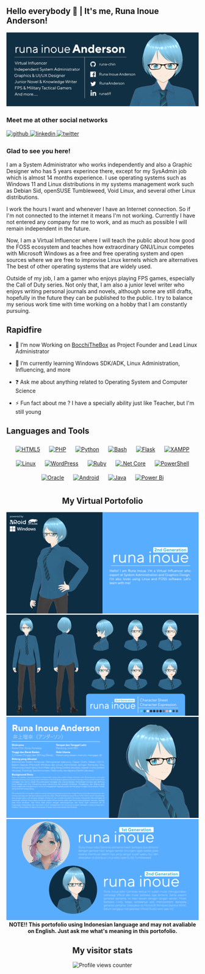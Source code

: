 ## Hello everybody 👋 | It's me, Runa Inoue Anderson!
![Cover](https://raw.githubusercontent.com/Runa-Chin/Runa-Chin/main/image/Facebook%20Cover%402x.png)
### Meet me at other social networks  
<a href="https://github.com/runa-chin" target="_blank">
<img src=https://img.shields.io/badge/github-%2324292e.svg?&style=for-the-badge&logo=github&logoColor=white alt=github style="margin-bottom: 5px;" />
</a>
<a href="https://linkedin.com/in/runa69" target="_blank">
<img src=https://img.shields.io/badge/linkedin-%231E77B5.svg?&style=for-the-badge&logo=linkedin&logoColor=white alt=linkedin style="margin-bottom: 5px;" />
</a>
<a href="https://twitter.com/RunaAnderson" target="_blank">
<img src=https://img.shields.io/badge/twitter-%2300acee.svg?&style=for-the-badge&logo=twitter&logoColor=white alt=twitter style="margin-bottom: 5px;" />
</a>  

### Glad to see you here!  
I am a System Administrator who works independently and also a Graphic Designer who has 5 years experince there, except for my SysAdmin job which is almost 14 months experience. I use operating systems such as Windows 11 and Linux distributions in my systems management work such as Debian Sid, openSUSE Tumbleweed, Void Linux, and several other Linux distributions.

I work the hours I want and whenever I have an Internet connection. So if I'm not connected to the internet it means I'm not working. Currently I have not entered any company for me to work, and as much as possible I will remain independent in the future.

Now, I am a Virtual Influencer where I will teach the public about how good the FOSS ecosystem and teaches how extraordinary GNU/Linux competes with Microsoft Windows as a free and free operating system and open sources where we are free to improvise Linux kernels which are alternatives The best of other operating systems that are widely used.

Outside of my job, I am a gamer who enjoys playing FPS games, especially the Call of Duty series. Not only that, I am also a junior level writer who enjoys writing personal journals and novels, although some are still drafts, hopefully in the future they can be published to the public. I try to balance my serious work time with time working on a hobby that I am constantly pursuing.  
  
## Rapidfire  

- 🔭 I’m now Working on [BocchiTheBox](https://github.com/bocchithebox) as Project Founder and Lead Linux Administrator
  

- 🌱 I’m currently learning Windows SDK/ADK, Linux Administration, Influencing, and more
  

- ❓ Ask me about anything related to Operating System and Computer Science  
  

- ⚡ Fun fact about me ? I have a specially ability just like Teacher, but I'm still young  

## Languages and Tools  
<div align="center">  
<a href="https://en.wikipedia.org/wiki/HTML5" target="_blank"><img style="margin: 10px" src="https://profilinator.rishav.dev/skills-assets/html5-original-wordmark.svg" alt="HTML5" height="25" /></a>  
<a href="https://www.php.net/" target="_blank"><img style="margin: 10px" src="https://profilinator.rishav.dev/skills-assets/php-original.svg" alt="PHP" height="25" /></a>  
<a href="https://www.python.org/" target="_blank"><img style="margin: 10px" src="https://profilinator.rishav.dev/skills-assets/python-original.svg" alt="Python" height="25" /></a>  
<a href="https://www.gnu.org/software/bash/" target="_blank"><img style="margin: 10px" src="https://profilinator.rishav.dev/skills-assets/gnu_bash-icon.svg" alt="Bash" height="25" /></a>  
<a href="https://flask.palletsprojects.com/" target="_blank"><img style="margin: 10px" src="https://profilinator.rishav.dev/skills-assets/flask.png" alt="Flask" height="25" /></a>  
<a href="https://www.apachefriends.org/" target="_blank"><img style="margin: 10px" src="https://profilinator.rishav.dev/skills-assets/xampp.png" alt="XAMPP" height="25" /></a>  
<a href="https://www.linux.org/" target="_blank"><img style="margin: 10px" src="https://profilinator.rishav.dev/skills-assets/linux-original.svg" alt="Linux" height="25" /></a>  
<a href="https://wordpress.com/" target="_blank"><img style="margin: 10px" src="https://profilinator.rishav.dev/skills-assets/wordpress.png" alt="WordPress" height="25" /></a>  
<a href="https://www.ruby-lang.org/en/" target="_blank"><img style="margin: 10px" src="https://profilinator.rishav.dev/skills-assets/ruby-original-wordmark.svg" alt="Ruby" height="25" /></a>  
<a href="https://dotnet.microsoft.com/download" target="_blank"><img style="margin: 10px" src="https://profilinator.rishav.dev/skills-assets/dotnetcore.png" alt=".Net Core" height="25" /></a>  
<a href="https://docs.microsoft.com/en-us/powershell/" target="_blank"><img style="margin: 10px" src="https://profilinator.rishav.dev/skills-assets/powershell.png" alt="PowerShell" height="25" /></a>  
<a href="https://www.oracle.com/in/index.html" target="_blank"><img style="margin: 10px" src="https://profilinator.rishav.dev/skills-assets/oracle-original.svg" alt="Oracle" height="25" /></a>  
<a href="https://www.android.com/intl/en_in/" target="_blank"><img style="margin: 10px" src="https://profilinator.rishav.dev/skills-assets/android-original-wordmark.svg" alt="Android" height="25" /></a>  
<a href="https://www.java.com/" target="_blank"><img style="margin: 10px" src="https://profilinator.rishav.dev/skills-assets/java-original-wordmark.svg" alt="Java" height="25" /></a>  
<a href="https://powerbi.microsoft.com/en-us/" target="_blank"><img style="margin: 10px" src="https://profilinator.rishav.dev/skills-assets/powerbi.png" alt="Power Bi" height="25" /></a> 


## My Virtual Portofolio
![Opening](https://raw.githubusercontent.com/Runa-Chin/Runa-Chin/main/image/Opening%402x.png)
![Character Sheet](https://raw.githubusercontent.com/Runa-Chin/Runa-Chin/main/image/Character%20Sheet%402x.png)
![Personal Portofolio](https://raw.githubusercontent.com/Runa-Chin/Runa-Chin/main/image/Facebook%20Post_2%402x.png)
![Generation difference](https://raw.githubusercontent.com/Runa-Chin/Runa-Chin/main/image/Facebook%20Post%402x.png)
**NOTE!! This portofolio using Indonesian language and may not avaliable on English. Just ask me what's meaning in this portofolio.**

## My visitor stats  
![Profile views counter](https://komarev.com/ghpvc/?username=runa-chin&&style=flat-square)  
  
